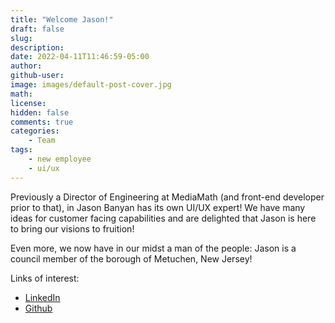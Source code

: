 ```yaml
---
title: "Welcome Jason!"
draft: false
slug:
description:
date: 2022-04-11T11:46:59-05:00
author:
github-user:
image: images/default-post-cover.jpg
math:
license:
hidden: false
comments: true
categories:
    - Team
tags:
    - new employee
    - ui/ux
---
```

Previously a Director of Engineering at MediaMath (and front-end developer prior to that), in Jason Banyan has its own UI/UX expert! We have many ideas for customer facing capabilities and are delighted that Jason is here to bring our visions to fruition!

Even more, we now have in our midst a man of the people: Jason is a council member of the borough of Metuchen, New Jersey!

Links of interest:

* [LinkedIn](https://www.linkedin.com/in/jasonadelia/)
* [Github](https://github.com/jasonadelia)
